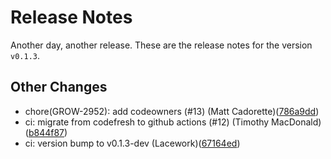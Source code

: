 # Release Notes
Another day, another release. These are the release notes for the version `v0.1.3`.

## Other Changes
* chore(GROW-2952): add codeowners (#13) (Matt Cadorette)([786a9dd](https://github.com/lacework/terraform-kubernetes-admission-controller/commit/786a9dd598849b8d4c340d738c5db4da3e3d3ed9))
* ci: migrate from codefresh to github actions (#12) (Timothy MacDonald)([b844f87](https://github.com/lacework/terraform-kubernetes-admission-controller/commit/b844f87e77f26127bc228b6f2acef75b5642de23))
* ci: version bump to v0.1.3-dev (Lacework)([67164ed](https://github.com/lacework/terraform-kubernetes-admission-controller/commit/67164ed238806dc993385bf988cd4231f2d523aa))

